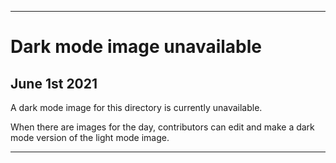 
***
 
# Dark mode image unavailable

## June 1st 2021

A dark mode image for this directory is currently unavailable.

When there are images for the day, contributors can edit and make a dark mode version of the light mode image.

***
